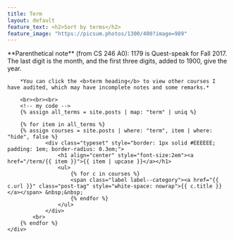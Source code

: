 ```yaml
---
title: Term
layout: default
feature_text: <h2>Sort by terms</h2>
feature_image: "https://picsum.photos/1300/400?image=989"
---
```

<main class="main container">
    <div class="content">
        **Parenthetical note** (from CS 246 A0): 1179 is Quest-speak for Fall 2017. The last digit is the month, and the
first three digits, added to 1900, give the year.
        <br>

        *You can click the <b>term heading</b> to view other courses I have audited, which may have incomplete notes and some remarks.*

        <br><br><br>
        <!-- my code -->
        {% assign all_terms = site.posts | map: "term" | uniq %}

        {% for item in all_terms %}
        {% assign courses = site.posts | where: "term", item | where: "hide", false %}
                <div class="typeset" style="border: 1px solid #EEEEEE; padding: 1em; border-radius: 0.3em;">
                    <h1 align="center" style="font-size:2em"><a href="/term/{{ item }}">{{ item | upcase }}</a></h1>
                    <ul>
                        {% for c in courses %}
                        <span class="label label--category"><a href="{{ c.url }}" class="post-tag" style="white-space: nowrap">{{ c.title }}</a></span> &nbsp;&nbsp;
                        {% endfor %}
                    </ul>
                </div>
            <br>
        {% endfor %}
    </div>
</main>
